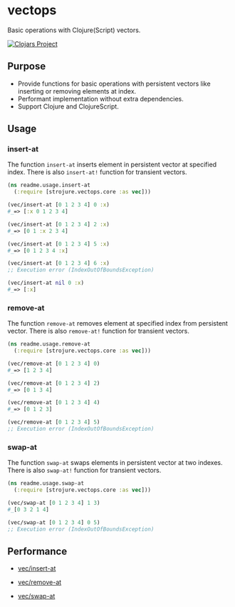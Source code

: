 # vectops

Basic operations with Clojure(Script) vectors.

[![Clojars Project](https://img.shields.io/clojars/v/com.github.strojure/vectops.svg)](https://clojars.org/com.github.strojure/vectops)

## Purpose

* Provide functions for basic operations with persistent vectors like inserting
  or removing elements at index.
* Performant implementation without extra dependencies.
* Support Clojure and ClojureScript.

## Usage

### insert-at

The function `insert-at` inserts element in persistent vector at specified
index. There is also `insert-at!` function for transient vectors.

```clojure
(ns readme.usage.insert-at
  (:require [strojure.vectops.core :as vec]))

(vec/insert-at [0 1 2 3 4] 0 :x)
#_=> [:x 0 1 2 3 4]

(vec/insert-at [0 1 2 3 4] 2 :x)
#_=> [0 1 :x 2 3 4]

(vec/insert-at [0 1 2 3 4] 5 :x)
#_=> [0 1 2 3 4 :x]

(vec/insert-at [0 1 2 3 4] 6 :x)
;; Execution error (IndexOutOfBoundsException)

(vec/insert-at nil 0 :x)
#_=> [:x]
```

### remove-at

The function `remove-at` removes element at specified index from persistent
vector. There is also `remove-at!` function for transient vectors.

```clojure
(ns readme.usage.remove-at
  (:require [strojure.vectops.core :as vec]))

(vec/remove-at [0 1 2 3 4] 0)
#_=> [1 2 3 4]

(vec/remove-at [0 1 2 3 4] 2)
#_=> [0 1 3 4]

(vec/remove-at [0 1 2 3 4] 4)
#_=> [0 1 2 3]

(vec/remove-at [0 1 2 3 4] 5)
;; Execution error (IndexOutOfBoundsException)
```

### swap-at

The function `swap-at` swaps elements in persistent vector at two indexes.
There is also `swap-at!` function for transient vectors.

```clojure
(ns readme.usage.swap-at
  (:require [strojure.vectops.core :as vec]))

(vec/swap-at [0 1 2 3 4] 1 3)
#_[0 3 2 1 4]

(vec/swap-at [0 1 2 3 4] 0 5)
;; Execution error (IndexOutOfBoundsException)
```

## Performance

* [vec/insert-at](doc/benchmarks/insert_at.cljc)

* [vec/remove-at](doc/benchmarks/remove_at.cljc)

* [vec/swap-at](doc/benchmarks/swap_at.cljc)

